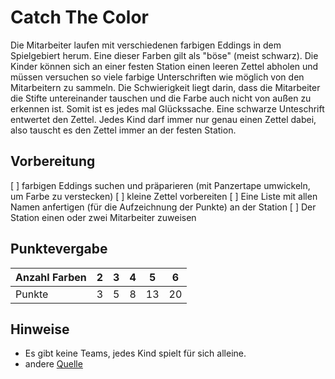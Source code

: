 # Catch The Color

Die Mitarbeiter laufen mit verschiedenen farbigen Eddings in dem Spielgebiert herum. Eine dieser Farben gilt als "böse" (meist schwarz). Die Kinder können sich an einer festen Station einen leeren Zettel abholen und müssen versuchen so viele farbige Unterschriften wie möglich von den Mitarbeitern zu sammeln.
Die Schwierigkeit liegt darin, dass die Mitarbeiter die Stifte untereinander tauschen und die Farbe auch nicht von außen zu erkennen ist. Somit ist es jedes mal Glückssache. Eine schwarze Unteschrift entwertet den Zettel.
Jedes Kind darf immer nur genau einen Zettel dabei, also tauscht es den Zettel immer an der festen Station.


## Vorbereitung
[ ] farbigen Eddings suchen und präparieren (mit Panzertape umwickeln, um Farbe zu verstecken)
[ ] kleine Zettel vorbereiten
[ ] Eine Liste mit allen Namen anfertigen (für die Aufzeichnung der Punkte) an der Station
[ ] Der Station einen oder zwei Mitarbeiter zuweisen


## Punktevergabe

| Anzahl Farben | 2      | 3      | 4      | 5      | 6      |
| ------        | ------ | ------ | ------ | ------ | ------ |
| Punkte        | 3      | 5      | 8      | 13     | 20     |


## Hinweise
- Es gibt keine Teams, jedes Kind spielt für sich alleine.
- andere [Quelle](http://spiele.j-crew.de/wiki/Catch_the_color)
